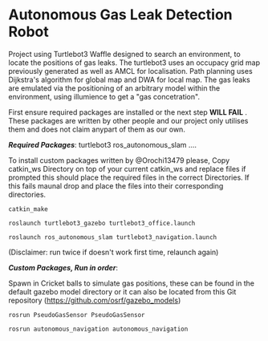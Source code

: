 # Autonomous Gas Leak Detection Robot

Project using Turtlebot3 Waffle designed to search an environment, to locate the positions of gas leaks. The turtlebot3 uses an occupacy grid map previously generated as well as AMCL for localisation. Path planning uses Dijkstra's algorithm for global map and DWA for local map. The gas leaks are emulated via the positioning of an arbitrary model within the environment, using illumience to get a "gas concetration".

First ensure required packages are installed or the next step <b>WILL FAIL</b> . These packages are written by other people and our project only utilises them and does not claim anypart of them as our own. 

<em><b>Required Packages</b></em>:
turtlebot3
ros_autonomous_slam
....


To install custom packages written by @Orochi13479 please, Copy catkin_ws Directory on top of your current catkin_ws and replace files if prompted this should place the required files in the correct Directories. If this fails maunal drop and place the files into their corresponding directories.

```
catkin_make
```
```
roslaunch turtlebot3_gazebo turtlebot3_office.launch
```
```
roslaunch ros_autonomous_slam turtlebot3_navigation.launch 
```
(Disclaimer: run twice if doesn't work first time, relaunch again)

<em><b>Custom Packages, Run in order</b></em>:

Spawn in Cricket balls to simulate gas positions, these can be found in the default gazebo model directory or it can also be located from this Git repository (https://github.com/osrf/gazebo_models)

```
rosrun PseudoGasSensor PseudoGasSensor 
```
```
rosrun autonomous_navigation autonomous_navigation 
```
